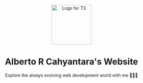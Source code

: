 <p align="center">
  <picture>
  <source media="(prefers-color-scheme: dark)" srcset="https://raw.githubusercontent.com/riolly/web-dev-universe/readme/public/riolly-dark.svg">
  <img src="https://raw.githubusercontent.com/riolly/web-dev-universe/readme/public/riolly-light.svg" width="130" alt="Logo for T3">
</picture>
</p>

<h1 align="center">
Alberto R Cahyantara's Website
</h1>

<p align='center'>
Explore the always evolving web development world with me 🧑‍🚀🚀
</p>
